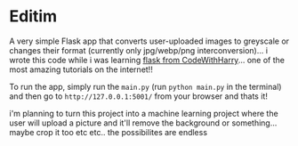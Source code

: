 # Editim

A very simple Flask app that converts user-uploaded images to greyscale or changes their format (currently only jpg/webp/png interconversion)... i wrote this code while i was learning [flask from CodeWithHarry](https://www.youtube.com/watch?v=hVEZYEYctSc)... one of the most amazing tutorials on the internet!!

To run the app, simply run the `main.py` (run `python main.py` in the terminal) and then go to `http://127.0.0.1:5001/` from your browser and thats it!

i'm planning to turn this project into a machine learning project where the user will upload a picture and it'll remove the background or something... maybe crop it too etc etc.. the possibilites are endless
